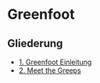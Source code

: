 # Greenfoot

<h2><b> Gliederung</b> </h2>
<ul>
<li><a href="#Gre">1. Greenfoot Einleitung</a></li>
<li><a href="#1.">2. Meet the Greeps</a></li>
</ul>
